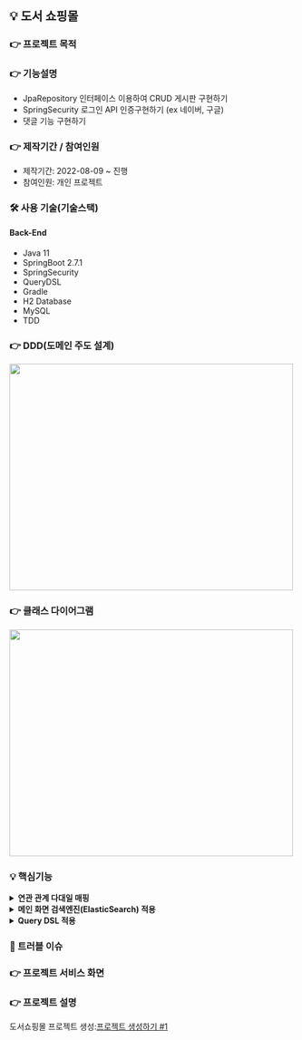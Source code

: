 ## 💡 도서 쇼핑몰

### 👉 프로젝트 목적 


### 👉 기능설명
+ JpaRepository 인터페이스 이용하여 CRUD 게시판 구현하기
+ SpringSecurity 로그인 API 인증구현하기 (ex 네이버, 구글)
+ 댓글 기능 구현하기

### 👉 제작기간 / 참여인원
+ 제작기간: 2022-08-09 ~ 진행
+ 참여인원: 개인 프로젝트

### 🛠 사용 기술(기술스택)
#### Back-End
+ Java 11
+ SpringBoot 2.7.1
+ SpringSecurity
+ QueryDSL
+ Gradle
+ H2 Database
+ MySQL
+ TDD

### 👉 DDD(도메인 주도 설계)
<img src="https://user-images.githubusercontent.com/58936137/183679108-33579fec-ff1c-428e-a42f-1b9df6e33c09.png" width="500px" height="400px">

### 👉 클래스 다이어그램

<img src="https://user-images.githubusercontent.com/58936137/183895161-683ffe79-9de4-45e1-8f8d-0bc7642e402b.png" width="500px" height="400px">

### 💡 핵심기능
<details>
<summary><b>연관 관계 다대일 매핑</b></summary>
<div markdown="2">

</div>
</details>

<details>
<summary><b>메인 화면 검색엔진(ElasticSearch) 적용</b></summary>
<div markdown="2">

</div>
</details>

<details>
<summary><b>Query DSL 적용</b></summary>
<div markdown="2">

</div>
</details>


### 📌 트러블 이슈


### 👉 프로젝트 서비스 화면

### 👉 프로젝트 설명
 
도서쇼핑몰 프로젝트 생성:<a href="https://pan2468.tistory.com/105">프로젝트 생성하기 #1</a>
  







